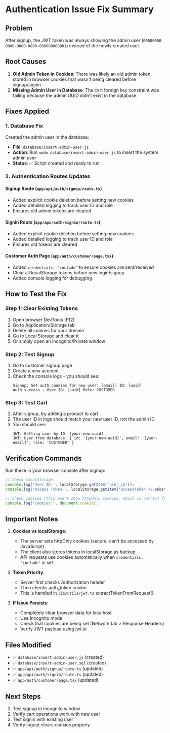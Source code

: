 # Authentication Issue Fix Summary

## Problem
After signup, the JWT token was always showing the admin user (`00000000-0000-0000-0000-000000000001`) instead of the newly created user.

## Root Causes
1. **Old Admin Token in Cookies**: There was likely an old admin token stored in browser cookies that wasn't being cleared before signup/signin.
2. **Missing Admin User in Database**: The cart foreign key constraint was failing because the admin UUID didn't exist in the database.

## Fixes Applied

### 1. Database Fix
Created the admin user in the database:
- **File**: `database/insert-admin-user.js`
- **Action**: Run `node database/insert-admin-user.js` to insert the system admin user
- **Status**: ✅ Script created and ready to run

### 2. Authentication Routes Updates

#### Signup Route (`app/api/auth/signup/route.ts`)
- Added explicit cookie deletion before setting new cookies
- Added detailed logging to track user ID and role
- Ensures old admin tokens are cleared

#### Signin Route (`app/api/auth/signin/route.ts`)
- Added explicit cookie deletion before setting new cookies
- Added detailed logging to track user ID and role
- Ensures old tokens are cleared

#### Customer Auth Page (`app/auth/customer/page.tsx`)
- Added `credentials: 'include'` to ensure cookies are sent/received
- Clear all localStorage tokens before new login/signup
- Added console logging for debugging

## How to Test the Fix

### Step 1: Clear Existing Tokens
1. Open browser DevTools (F12)
2. Go to Application/Storage tab
3. Delete all cookies for your domain
4. Go to Local Storage and clear it
5. Or simply open an Incognito/Private window

### Step 2: Test Signup
1. Go to customer signup page
2. Create a new account
3. Check the console logs - you should see:
   ```
   Signup: Set auth cookies for new user: [email] ID: [uuid]
   Auth success - User ID: [uuid] Role: CUSTOMER
   ```

### Step 3: Test Cart
1. After signup, try adding a product to cart
2. The user ID in logs should match your new user ID, not the admin ID
3. You should see:
   ```
   JWT: Getting user by ID: [your-new-uuid]
   JWT: User from database: { id: '[your-new-uuid]', email: '[your-email]', role: 'CUSTOMER' }
   ```

## Verification Commands

Run these in your browser console after signup:
```javascript
// Check localStorage
console.log('User ID:', localStorage.getItem('user_id'));
console.log('Access Token:', localStorage.getItem('accessToken')?.substring(0, 20) + '...');

// Check cookies (this won't show httpOnly cookies, which is correct for security)
console.log('Cookies:', document.cookie);
```

## Important Notes

1. **Cookies vs localStorage**: 
   - The server sets httpOnly cookies (secure, can't be accessed by JavaScript)
   - The client also stores tokens in localStorage as backup
   - API requests use cookies automatically when `credentials: 'include'` is set

2. **Token Priority**:
   - Server first checks Authorization header
   - Then checks auth_token cookie
   - This is handled in `lib/utils/jwt.ts` extractTokenFromRequest()

3. **If Issue Persists**:
   - Completely clear browser data for localhost
   - Use Incognito mode
   - Check that cookies are being set (Network tab > Response Headers)
   - Verify JWT payload using jwt.io

## Files Modified
- ✅ `database/insert-admin-user.js` (created)
- ✅ `database/insert-admin-user.sql` (created)
- ✅ `app/api/auth/signup/route.ts` (updated)
- ✅ `app/api/auth/signin/route.ts` (updated)
- ✅ `app/auth/customer/page.tsx` (updated)

## Next Steps
1. Test signup in Incognito window
2. Verify cart operations work with new user
3. Test signin with existing user
4. Verify logout clears cookies properly
